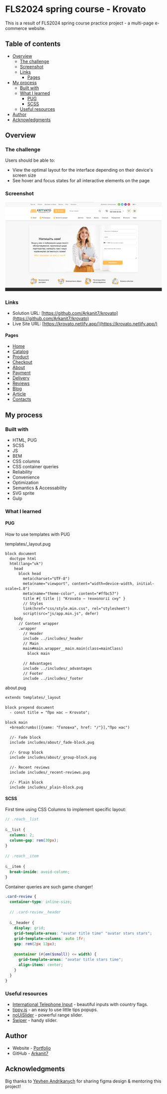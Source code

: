 # FLS2024 spring course - Krovato

This is a result of FLS2024 spring course practice project - a multi-page e-commerce website.

## Table of contents

- [Overview](#overview)
  - [The challenge](#the-challenge)
  - [Screenshot](#screenshot)
  - [Links](#links)
    - [Pages](#pages)
- [My process](#my-process)
  - [Built with](#built-with)
  - [What I learned](#what-i-learned)
    - [PUG](#pug)
    - [SCSS](#scss)
  - [Useful resources](#useful-resources)
- [Author](#author)
- [Acknowledgments](#acknowledgments)

## Overview

### The challenge

Users should be able to:

- View the optimal layout for the interface depending on their device's screen size
- See hover and focus states for all interactive elements on the page

### Screenshot

![The contacts page](./cover.jpg)

### Links

- Solution URL: [https://github.com/Arkanit7/krovato](https://github.com/Arkanit7/krovato)
- Live Site URL: [https://krovato.netlify.app/](https://krovato.netlify.app/)

#### Pages

- [Home](https://krovato.netlify.app/index.html)
- [Catalog](https://krovato.netlify.app/set.html)
- [Product](https://krovato.netlify.app/product.html)
- [Checkout](https://krovato.netlify.app/checkout.html)
- [About](https://krovato.netlify.app/about.html)
- [Payment](https://krovato.netlify.app/payment.html)
- [Delivery](https://krovato.netlify.app/delivery.html)
- [Reviews](https://krovato.netlify.app/reviews.html)
- [Blog](https://krovato.netlify.app/blog.html)
- [Article](https://krovato.netlify.app/article.html)
- [Contacts](https://krovato.netlify.app/contacts.html)

## My process

### Built with

- HTML, PUG
- SCSS
- JS
- BEM
- CSS columns
- CSS container queries
- Reliability
- Convenience
- Optimization
- Semantics & Accessability
- SVG sprite
- Gulp

### What I learned

#### PUG

How to use templates with PUG

templates/\_layout.pug

```pug
block document
  doctype html
  html(lang="uk")
    head
      block head
        meta(charset="UTF-8")
        meta(name="viewport", content="width=device-width, initial-scale=1.0")
        meta(name="theme-color", content="#ffbc57")
        title #{ title || "Krovato – технології сну" }
        // Styles
        link(href="css/style.min.css", rel="stylesheet")
        script(src="js/app.min.js", defer)
    body
      // Content wrapper
      .wrapper
        // Header
        include ../includes/_header
        // Main
        main#main.wrapper__main.main(class=mainClass)
          block main

        // Advantages
        include ../includes/_advantages
        // Footer
        include ../includes/_footer
```

about.pug

```pug
extends templates/_layout

block prepend document
  - const title = "Про нас — Krovato";

block main
  +breadcrumbs([{name: "Головна", href: "/"}],"Про нас")

  //- Fade block
  include includes/about/_fade-block.pug

  //- Group block
  include includes/about/_group-block.pug

  //- Recent reviews
  include includes/_recent-reviews.pug

  //- Plain block
  include includes/_plain-block.pug

```

#### SCSS

First time using CSS Columns to implement specific layout:

```scss
// .reach__list

&__list {
  columns: 2;
  column-gap: rem(30px);
}

// .reach__item

&__item {
  break-inside: avoid-column;
}
```

Container queries are such game changer!

```scss
.card-review {
  container-type: inline-size;

  // .card-review__header

  &__header {
    display: grid;
    grid-template-areas: "avatar title time" "avatar stars stars";
    grid-template-columns: auto 1fr;
    gap: rem(2px 12px);

    @container (#{em($small)} <= width) {
      grid-template-areas: "avatar title stars time";
      align-items: center;
    }
  }
}
```

### Useful resources

- [International Telephone Input](https://intl-tel-input.com/) - beautiful inputs with country flags.
- [tippy.js](https://tippyjs.bootcss.com/) - an easy to use little tips popups.
- [noUiSlider](https://refreshless.com/nouislider/) - powerful range slider.
- [Swiper](https://swiperjs.com/) - handy slider.

## Author

- Website - [Portfolio](https://arkanit7.github.io/)
- GitHub - [Arkanit7](https://github.com/Arkanit7)

## Acknowledgments

Big thanks to [Yevhen Andrikanych](https://www.linkedin.com/company/freelancerlifestyle/) for sharing figma design & mentoring this project!
